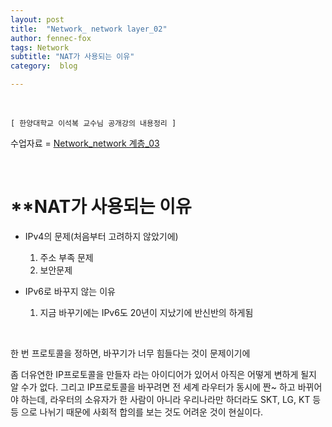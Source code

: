 ```yaml
---
layout: post
title:  "Network_ network layer_02"
author: fennec-fox
tags: Network
subtitle: "NAT가 사용되는 이유"
category:  blog

---
```


<br>

`[ 한양대학교 이석복 교수님 공개강의 내용정리 ]`

수업자료 = [Network_network 계층_03](http://kocw.xcache.kinxcdn.com/KOCW/document/2015/hanyang/leesukbok0326/11.pdf)

<br>

# **NAT가 사용되는 이유

- IPv4의 문제(처음부터 고려하지 않았기에)
  1. 주소 부족 문제
  2. 보안문제

- IPv6로 바꾸지 않는 이유
  1. 지금 바꾸기에는 IPv6도 20년이 지났기에 반신반의 하게됨

<br>

한 번 프로토콜을 정하면, 바꾸기가 너무 힘들다는 것이 문제이기에

좀 더유연한 IP프로토콜을 만들자 라는 아이디어가 있어서 아직은 어떻게 변하게 될지 알 수가 없다. 그리고 IP프로토콜을 바꾸려면 전 세계 라우터가 동시에 짠~ 하고 바뀌어야 하는데, 라우터의 소유자가 한 사람이 아니라 우리나라만 하더라도 SKT, LG, KT 등등 으로 나뉘기 때문에 사회적 합의를 보는 것도 어려운 것이 현실이다.

<br>

